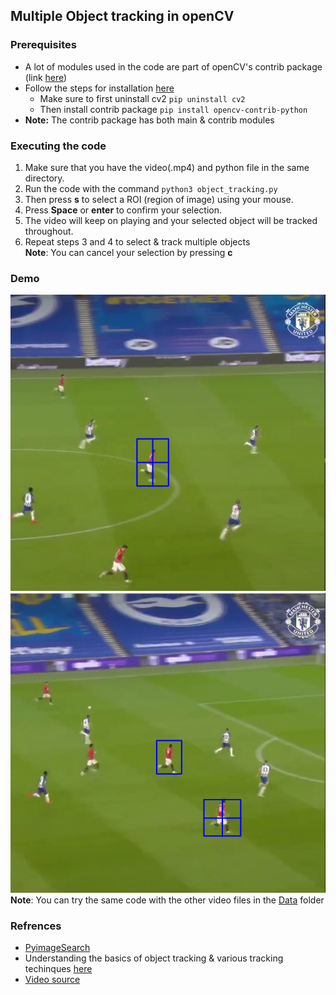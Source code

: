 ## Multiple Object tracking in openCV  

### Prerequisites  
* A lot of modules used in the code are part of openCV's contrib package (link [here](https://github.com/opencv/opencv_contrib))  
* Follow the steps for installation [here](https://pypi.org/project/opencv-contrib-python/)  
    * Make sure to first uninstall cv2 ``` pip uninstall cv2 ```  
    * Then install contrib package ``` pip install opencv-contrib-python ```  
* **Note:** The contrib package has both main & contrib modules

### Executing the code  
1. Make sure that you have the video(.mp4) and python file in the same directory.
2. Run the code with the command ``` python3 object_tracking.py ```  
3. Then press **s** to select a ROI (region of image) using your mouse.  
4. Press **Space** or **enter** to confirm your selection.  
5. The video will keep on playing and your selected object will be tracked throughout.  
6. Repeat steps 3 and 4 to select & track multiple objects  
**Note**: You can cancel your selection by pressing **c**

### Demo  
![](https://github.com/Pranjalmishra30/MultiObjectTracking-openCV/blob/master/Data/Screenshot%20from%202020-07-08%2023-40-58.png)
![](https://github.com/Pranjalmishra30/MultiObjectTracking-openCV/blob/master/Data/Screenshot%20from%202020-07-08%2023-45-37.png)  
**Note**: You can try the same code with the other video files in the [Data](https://github.com/Pranjalmishra30/MultiObjectTracking-openCV/tree/master/Data) folder

### Refrences  
* [PyimageSearch](https://www.pyimagesearch.com/start-here/)  
* Understanding the basics of object tracking & various tracking techinques [here](https://www.learnopencv.com/object-tracking-using-opencv-cpp-python/)
* [Video source](https://twitter.com/ManUtd/status/1278378584382541826)
